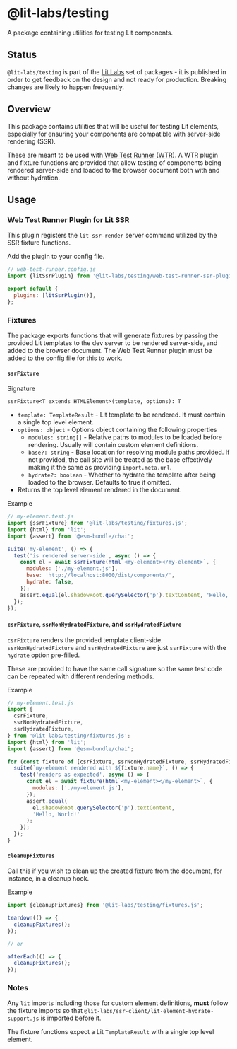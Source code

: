 # @lit-labs/testing

A package containing utilities for testing Lit components.

## Status

`@lit-labs/testing` is part of the [Lit
Labs](https://lit.dev/docs/libraries/labs/) set of packages - it is published in
order to get feedback on the design and not ready for production. Breaking
changes are likely to happen frequently.

## Overview

This package contains utilities that will be useful for testing Lit elements,
especially for ensuring your components are compatible with server-side
rendering (SSR).

These are meant to be used with [Web Test Runner
(WTR)](https://modern-web.dev/docs/test-runner/overview/). A WTR plugin and
fixture functions are provided that allow testing of components being rendered
server-side and loaded to the browser document both with and without hydration.

## Usage

### Web Test Runner Plugin for Lit SSR

This plugin registers the `lit-ssr-render` server command utilized by the SSR
fixture functions.

Add the plugin to your config file.

```js
// web-test-runner.config.js
import {litSsrPlugin} from '@lit-labs/testing/web-test-runner-ssr-plugin.js';

export default {
  plugins: [litSsrPlugin()],
};
```

### Fixtures

The package exports functions that will generate fixtures by passing the
provided Lit templates to the dev server to be rendered server-side, and
added to the browser document. The Web Test Runner plugin must be added to the
config file for this to work.

#### `ssrFixture`

Signature

`ssrFixture<T extends HTMLElement>(template, options): T`

- `template: TemplateResult` - Lit template to be rendered. It must contain a
  single top level element.
- `options: object` - Options object containing the following properties
  - `modules: string[]` - Relative paths to modules to be loaded before
    rendering. Usually will contain custom element definitions.
  - `base?: string` - Base location for resolving module paths provided. If not
    provided, the call site will be treated as the base effectively making it
    the same as providing `import.meta.url`.
  - `hydrate?: boolean` - Whether to hydrate the template after being loaded to
    the browser. Defaults to true if omitted.
- Returns the top level element rendered in the document.

Example

```js
// my-element.test.js
import {ssrFixture} from '@lit-labs/testing/fixtures.js';
import {html} from 'lit';
import {assert} from '@esm-bundle/chai';

suite('my-element', () => {
  test('is rendered server-side', async () => {
    const el = await ssrFixture(html`<my-element></my-element>`, {
      modules: ['./my-element.js'],
      base: 'http://localhost:8000/dist/components/',
      hydrate: false,
    });
    assert.equal(el.shadowRoot.querySelector('p').textContent, 'Hello, World!');
  });
});
```

#### `csrFixture`, `ssrNonHydratedFixture`, and `ssrHydratedFixture`

`csrFixture` renders the provided template client-side.
`ssrNonHydratedFixture` and `ssrHydratedFixture` are just `ssrFixture` with the
`hydrate` option pre-filled.

These are provided to have the same call signature so the same test code can be
repeated with different rendering methods.

Example

```js
// my-element.test.js
import {
  csrFixture,
  ssrNonHydratedFixture,
  ssrHydratedFixture,
} from '@lit-labs/testing/fixtures.js';
import {html} from 'lit';
import {assert} from '@esm-bundle/chai';

for (const fixture of [csrFixture, ssrNonHydratedFixture, ssrHydratedFixture]) {
  suite(`my-element rendered with ${fixture.name}`, () => {
    test('renders as expected', async () => {
      const el = await fixture(html`<my-element></my-element>`, {
        modules: ['./my-element.js'],
      });
      assert.equal(
        el.shadowRoot.querySelector('p').textContent,
        'Hello, World!'
      );
    });
  });
}
```

#### `cleanupFixtures`

Call this if you wish to clean up the created fixture from the document, for
instance, in a cleanup hook.

Example

```js
import {cleanupFixtures} from '@lit-labs/testing/fixtures.js';

teardown(() => {
  cleanupFixtures();
});

// or

afterEach(() => {
  cleanupFixtures();
});
```

### Notes

Any `lit` imports including those for custom element definitions, **must**
follow the fixture imports so that
`@lit-labs/ssr-client/lit-element-hydrate-support.js` is imported before it.

The fixture functions expect a Lit `TemplateResult` with a single top level
element.
